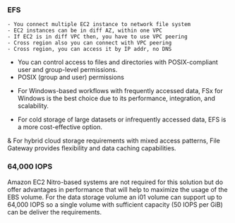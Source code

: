 ### EFS
    - You connect multiple EC2 instance to network file system
    - EC2 instances can be in diff AZ, within one VPC
    - If EC2 is in diff VPC then, you have to use VPC peering
    - Cross region also you can connect with VPC peering
    - Cross region, you can access it by IP addr, no DNS


- You can control access to files and directories with POSIX-compliant user and group-level permissions.
- POSIX (group and user) permissions



* For Windows-based workflows with frequently accessed data, FSx for Windows is the best choice due to its performance, integration, and scalability.

* For cold storage of large datasets or infrequently accessed data, EFS is a more cost-effective option.

& For hybrid cloud storage requirements with mixed access patterns, File Gateway provides flexibility and data caching capabilities.



### 64,000 IOPS 

Amazon EC2 Nitro-based systems are not required for this solution but do offer advantages in performance that will help to maximize the usage of the EBS volume. For the data storage volume an i01 volume can support up to 64,000 IOPS so a single volume with sufficient capacity (50 IOPS per GiB) can be deliver the requirements.

